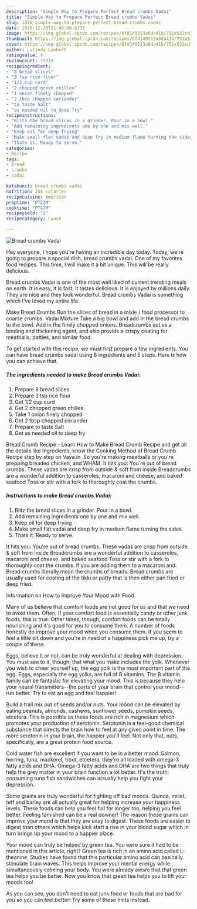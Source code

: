 ```yaml
---
description: "Simple Way to Prepare Perfect Bread crumbs Vadai"
title: "Simple Way to Prepare Perfect Bread crumbs Vadai"
slug: 1979-simple-way-to-prepare-perfect-bread-crumbs-vadai
date: 2020-12-20T21:49:06.673Z
image: https://img-global.cpcdn.com/recipes/6fd149513a6da41b/751x532cq70/bread-crumbs-vadai-recipe-main-photo.jpg
thumbnail: https://img-global.cpcdn.com/recipes/6fd149513a6da41b/751x532cq70/bread-crumbs-vadai-recipe-main-photo.jpg
cover: https://img-global.cpcdn.com/recipes/6fd149513a6da41b/751x532cq70/bread-crumbs-vadai-recipe-main-photo.jpg
author: Lucinda Lambert
ratingvalue: 4
reviewcount: 15219
recipeingredient:
- "8 bread slices"
- "3 tsp rice flour"
- "1/2 cup curd"
- "2 chopped green chilles"
- "1 onion finely chopped"
- "2 tbsp chopped coriander"
- "to taste Salt"
- "as needed oil to deep fry"
recipeinstructions:
- "Blitz the bread slices in a grinder. Pour in a bowl."
- "Add remaining ingredients one by one and mix well."
- "Keep oil for deep frying"
- "Make small flat vadai and deep fry in medium flame turning the sides."
- "Thats it. Ready to serve."
categories:
- Recipe
tags:
- bread
- crumbs
- vadai

katakunci: bread crumbs vadai 
nutrition: 255 calories
recipecuisine: American
preptime: "PT23M"
cooktime: "PT47M"
recipeyield: "2"
recipecategory: Lunch

---
```



![Bread crumbs Vadai](https://img-global.cpcdn.com/recipes/6fd149513a6da41b/751x532cq70/bread-crumbs-vadai-recipe-main-photo.jpg)

Hey everyone, I hope you're having an incredible day today. Today, we're going to prepare a special dish, bread crumbs vadai. One of my favorites food recipes. This time, I will make it a bit unique. This will be really delicious.

Bread crumbs Vadai is one of the most well liked of current trending meals on earth. It is easy, it is fast, it tastes delicious. It is enjoyed by millions daily. They are nice and they look wonderful. Bread crumbs Vadai is something which I've loved my entire life.

Make Bread Crumbs Run the slices of bread in a mixie / food processor to coarse crumbs. Vadai Mixture Take a big bowl and add in the bread crumbs to the bowl. Add in the finely chopped onions. Breadcrumbs act as a binding and thickening agent, and also provide a crispy coating for meatballs, patties, and similar food.


To get started with this recipe, we must first prepare a few ingredients. You can have bread crumbs vadai using 8 ingredients and 5 steps. Here is how you can achieve that.

<!--inarticleads1-->

##### The ingredients needed to make Bread crumbs Vadai:

1. Prepare 8 bread slices
1. Prepare 3 tsp rice flour
1. Get 1/2 cup curd
1. Get 2 chopped green chilles
1. Take 1 onion finely chopped
1. Get 2 tbsp chopped coriander
1. Prepare to taste Salt
1. Get as needed oil to deep fry


Bread Crumb Recipe - Learn How to Make Bread Crumb Recipe and get all the details like Ingredients, know the Cooking Method of Bread Crumb Recipe step by step on Vaya.in. So you&#39;re making meatballs or you&#39;re prepping breaded chicken, and WHAM. It hits you: You&#39;re out of bread crumbs. These vadas are crisp from outside &amp; soft from inside Breadcrumbs are a wonderful addition to casseroles, macaroni and cheese, and baked seafood Toss or stir with a fork to thoroughly coat the crumbs. 

<!--inarticleads2-->

##### Instructions to make Bread crumbs Vadai:

1. Blitz the bread slices in a grinder. Pour in a bowl.
1. Add remaining ingredients one by one and mix well.
1. Keep oil for deep frying
1. Make small flat vadai and deep fry in medium flame turning the sides.
1. Thats it. Ready to serve.


It hits you: You&#39;re out of bread crumbs. These vadas are crisp from outside &amp; soft from inside Breadcrumbs are a wonderful addition to casseroles, macaroni and cheese, and baked seafood Toss or stir with a fork to thoroughly coat the crumbs. If you are adding them to a macaroni and. Bread crumbs literally mean the crumbs of breads. Bread crumbs are usually used for coating of the tikki or patty that is then either pan fried or deep fried. 

Information on How to Improve Your Mood with Food


Many of us believe that comfort foods are not good for us and that we need to avoid them. Often, if your comfort food is essentially candy or other junk foods, this is true. Other times, though, comfort foods can be totally nourishing and it's good for you to consume them. A number of foods honestly do improve your mood when you consume them. If you seem to feel a little bit down and you're in need of a happiness pick me up, try a couple of these.

Eggs, believe it or not, can be truly wonderful at dealing with depression. You must see to it, though, that what you make includes the yolk. Whenever you wish to cheer yourself up, the egg yolk is the most important part of the egg. Eggs, especially the egg yolks, are full of B vitamins. The B vitamin family can be fantastic for elevating your mood. This is because they help your neural transmitters--the parts of your brain that control your mood--run better. Try to eat an egg and feel happier!

Build a trail mix out of seeds and/or nuts. Your mood can be elevated by eating peanuts, almonds, cashews, sunflower seeds, pumpkin seeds, etcetera. This is possible as these foods are rich in magnesium which promotes your production of serotonin. Serotonin is a feel-good chemical substance that directs the brain how to feel at any given point in time. The more serotonin in your brain, the happier you'll feel. Not only that, nuts, specifically, are a great protein food source.

Cold water fish are excellent if you want to be in a better mood. Salmon, herring, tuna, mackerel, trout, etcetera, they're all loaded with omega-3 fatty acids and DHA. Omega-3 fatty acids and DHA are two things that truly help the grey matter in your brain function a lot better. It's the truth: consuming tuna fish sandwiches can actually help you fight your depression. 

Some grains are truly wonderful for fighting off bad moods. Quinoa, millet, teff and barley are all actually great for helping increase your happiness levels. These foods can help you feel full for longer too, helping you feel better. Feeling famished can be a real downer! The reason these grains can improve your mood is that they are easy to digest. These foods are easier to digest than others which helps kick start a rise in your blood sugar which in turn brings up your mood to a happier place.

Your mood can truly be helped by green tea. You were sure it had to be mentioned in this article, right? Green tea is rich in an amino acid called L-theanine. Studies have found that this particular amino acid can basically stimulate brain waves. This helps improve your mental energy while simultaneously calming your body. You were already aware that that green tea helps you be better. Now you know that green tea helps you to lift your moods too!

As you can see, you don't need to eat junk food or foods that are bad for you so you can feel better! Try  some  of  these  hints  instead.

